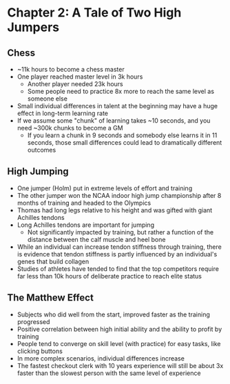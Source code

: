 # Chapter 2: A Tale of Two High Jumpers

## Chess

* ~11k hours to become a chess master
* One player reached master level in 3k hours
  * Another player needed 23k hours
  * Some people need to practice 8x more to reach the same level as someone else
* Small individual differences in talent at the beginning may have a huge effect in long-term learning rate
* If we assume some "chunk" of learning takes ~10 seconds, and you need ~300k chunks to become a GM
  * If you learn a chunk in 9 seconds and somebody else learns it in 11 seconds, those small differences could lead to dramatically different outcomes

## High Jumping

* One jumper (Holm) put in extreme levels of effort and training
* The other jumper won the NCAA indoor high jump championship after 8 months of training and headed to the Olympics
* Thomas had long legs relative to his height and was gifted with giant Achilles tendons
* Long Achilles tendons are important for jumping
  * Not significantly impacted by training, but rather a function of the distance between the calf muscle and heel bone
* While an individual can increase tendon stiffness through training, there is evidence that tendon stiffness is partly influenced by an individual's genes that build collagen
* Studies of athletes have tended to find that the top competitors require far less than 10k hours of deliberate practice to reach elite status

## The Matthew Effect

* Subjects who did well from the start, improved faster as the training progressed
* Positive correlation between high initial ability and the ability to profit by training
* People tend to converge on skill level (with practice) for easy tasks, like clicking buttons
* In more complex scenarios, individual differences increase
* The fastest checkout clerk with 10 years experience will still be about 3x faster than the slowest person with the same level of experience